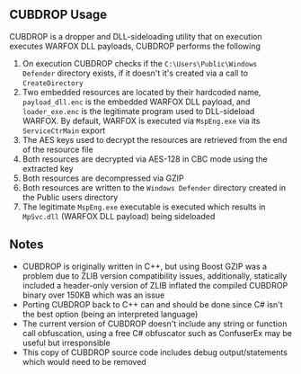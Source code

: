 ## CUBDROP Usage

CUBDROP is a dropper and DLL-sideloading utility that on execution executes WARFOX DLL payloads, CUBDROP performs the following

1. On execution CUBDROP checks if the `C:\Users\Public\Windows Defender` directory exists, if it doesn't it's created via a call to `CreateDirectory`
2. Two embedded resources are located by their hardcoded name, `payload_dll.enc` is the embedded WARFOX DLL payload, and `loader_exe.enc` is the legitimate program used to DLL-sideload WARFOX. By default, WARFOX is executed via `MspEng.exe` via its `ServiceCtrMain` export
3. The AES keys used to decrypt the resources are retrieved from the end of the resource file
4. Both resources are decrypted via AES-128 in CBC mode using the extracted key
5. Both resources are decompressed via GZIP
6. Both resources are written to the `Windows Defender` directory created in the Public users directory
7. The legitimate `MspEng.exe` executable is executed which results in `MpSvc.dll` (WARFOX DLL payload) being sideloaded

## Notes

- CUBDROP is originally written in C++, but using Boost GZIP was a problem due to ZLIB version compatibility issues, additionally, statically included a header-only version of ZLIB inflated the compiled CUBDROP binary over 150KB which was an issue
- Porting CUBDROP back to C++ can and should be done since C# isn't the best option (being an interpreted language)
- The current version of CUBDROP doesn't include any string or function call obfuscation, using a free C# obfuscator such as ConfuserEx may be useful but irresponsible
- This copy of CUBDROP source code includes debug output/statements which would need to be removed 
